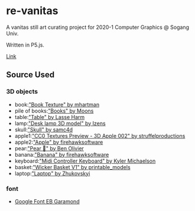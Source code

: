# re-vanitas
A vanitas still art curating project for 2020-1 Computer Graphics @ Sogang Univ.

Written in P5.js.

[Link](https://jade570.github.io/re-vanitas/)

## Source Used
### 3D objects
  - book:["Book Texture" by mhartman](https://sketchfab.com/3d-models/book-texture-53624c51c9634fe9b74a2e5cdd4ffd3c)
  - pile of books:["Books" by Moons](https://sketchfab.com/3d-models/books-71381d62759c46bda2ef9aa8d6d7c23a)
  - table:["Table" by Lasse Harm](https://sketchfab.com/3d-models/table-8d8bd092c4294c55ac726666306365d3)
  - lamp:["Desk lamp 3D model" by Izens](https://www.turbosquid.com/FullPreview/Index.cfm/ID/1301892)
  - skull:["Skull" by samc4d](https://www.turbosquid.com/3d-models/free-c4d-mode-anatomy-body/623330)
  - apple1:["CC0 Textures Preview - 3D Apple 002" by struffelproductions](https://sketchfab.com/3d-models/cc0-textures-preview-3d-apple-002-c43b3cf0d7804b998b8cd3a131f494aa)
  - apple2:["Apple" by firehawksoftware](https://sketchfab.com/3d-models/apple-e2891f3d4db94076ad43b24fef855856#download)
  - pear:["Pear 🍐" by Ben Olivier](https://sketchfab.com/3d-models/pear-4e1534ae68394cdea113679e3271d9e6)
  - banana:["Banana" by firehawksoftware](https://sketchfab.com/3d-models/banana-ada7c35a1a5742f1b4c528eb3daee35b)
  - keyboard:["Midi Controller Keyboard" by Kyler Michaelson](https://sketchfab.com/3d-models/midi-controller-keyboard-1d5198102a4746c48f68fc30817479ba)
  - basket:["Wicker Basket V1" by printable_models](https://free3d.com/3d-model/wicker-basket-v1--536042.html)
  - laptop:["Laptop" by Zhukovskyi](https://www.turbosquid.com/FullPreview/Index.cfm/ID/1063981)

### font
- [Google Font EB Garamond](https://fonts.google.com/specimen/EB+Garamond)
